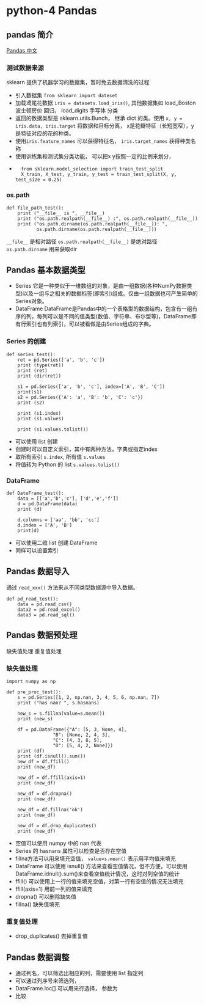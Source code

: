 # python-4 Pandas

## pandas 简介

[Pandas 中文](https://www.pypandas.cn/)

### 测试数据来源
sklearn 提供了机器学习的数据集，暂时免去数据清洗的过程

* 引入数据集 `from sklearn import dateset`
* 加载鸢尾花数据 `iris = datasets.load_iris()`, 其他数据集如 load_Boston 波士顿房价 回归， load_digits 手写体 分类
* 返回的数据类型是 sklearn.utils.Bunch， 继承 dict 的类。使用 `x, y = iris.data, iris.target` 将数据和目标分离， x是花瓣特征（长短宽窄），y是特征对应的花的种类。
* 使用`iris.feature_names` 可以获得特征名， `iris.target_names` 获得种类名称
* 使用训练集和测试集分类功能， 可以把x y按照一定的比例来划分，
* ```
    from sklearn.model_selection import train_test_split
    X_train, X_test, y_train, y_test = train_test_split(X, y, test_size = 0.25)
    ```

### os.path
```
def file_path_test():
    print ("__file__ is ", __file__)
    print ("os.path.realpath(__file__) :", os.path.realpath(__file__))
    print ("os.path.dirname(os.path.realpath(__file__)): ",
           os.path.dirname(os.path.realpath(__file__)))
```
`__file__` 是相对路径
`os.path.realpath(__file__)` 是绝对路径
`os.path.dirname` 用来获取dir

## Pandas 基本数据类型
* Series
  它是一种类似于一维数组的对象，是由一组数据(各种NumPy数据类型)以及一组与之相关的数据标签(即索引)组成。仅由一组数据也可产生简单的Series对象。
* DataFrame
  DataFrame是Pandas中的一个表格型的数据结构，包含有一组有序的列，每列可以是不同的值类型(数值、字符串、布尔型等)，DataFrame即有行索引也有列索引，可以被看做是由Series组成的字典。

### Series 的创建
```
def series_test():
    ret = pd.Series(['a', 'b', 'c'])
    print (type(ret))
    print (ret)
    print (dir(ret))
    
    s1 = pd.Series(['a', 'b', 'c'], index=['A', 'B', 'C'])
    print(s1)
    s2 = pd.Series({'A': 'a', 'B': 'b', 'C': 'c'})
    print (s2)

    print (s1.index)
    print (s1.values)
    
    print (s1.values.tolist())
```
* 可以使用 list 创建
* 创建时可以自定义索引，其中有两种方法，字典或指定index
* 取所有索引 `s.index`, 所有值 `s.values`
* 将值转为 Python 的 list `s.values.tolist()`

### DataFrame
```
def DateFrame_test():
    data = [['a','b','c'], ['d','e','f']]
    d = pd.DataFrame(data)
    print (d)
    
    d.columns = ['aa', 'bb', 'cc']
    d.index = ['A', 'B']
    print(d)
```
* 可以使用二维 list 创建 DataFrame
* 同样可以设置索引

## Pandas 数据导入
通过 `read_xxx()` 方法来从不同类型数据源中导入数据。
```
def pd_read_test():
    data = pd.read_csv()
    data2 = pd.read_excel()
    data3 = pd.read_sql()
```

## Pandas 数据预处理
缺失值处理  重复值处理
### 缺失值处理
```
import numpy as np

def pre_proc_test():
    s = pd.Series([1, 2, np.nan, 3, 4, 5, 6, np.nan, 7])
    print ("has nan? ", s.hasnans)

    new_s = s.fillna(value=s.mean())
    print (new_s)
    
    df = pd.DataFrame({"A": [5, 3, None, 4],
                 "B": [None, 2, 4, 3],
                 "C": [4, 3, 8, 5],
                 "D": [5, 4, 2, None]})
    print (df)
    print (df.isnull().sum())
    new_df = df.ffill()
    print (new_df)
    
    new_df = df.ffill(axis=1)
    print (new_df)
    
    new_df = df.dropna()
    print (new_df)
    
    new_df = df.fillna('ok')
    print (new_df)

    new_df = df.drop_duplicates()
    print (new_df)

```
* 空值可以使用 numpy 中的 nan 代表
* Series 的 hasnans 属性可以检查是否存在空值
* fillna方法可以用来填充空值， `value=s.mean()` 表示用平均值来填充
* DataFrame 可以使用 isnull() 方法来查看空值情况，但不方便，可以使用DataFrame.idnull().sum()来查看空值统计情况，这时对列空值的统计
* ffill() 可以使用上一行的值来填充空值，对第一行有空值的情况无法填充
* ffill(axis=1) 用前一列的值来填充
* dropna() 可以删除缺失值
* fillna() 缺失值填充


### 重复值处理
* drop_duplicates() 去掉重复值


## Pandas 数据调整
* 通过列名，可以筛选出相应的列，需要使用 list 指定列
* 可以通过列序号来筛选列， 
* DataFrame.loc[] 可以用来行选择， 参数为 
* 比较
